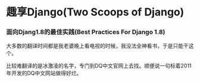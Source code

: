 # 趣享Django(Two Scoops of Django)

### 面向Djang1.8的最佳实践(Best Practices For Django 1.8)

大多数的翻译时间都是我老婆晚上看电视的时候，我没法全神看书，于是只能干这个。

比较难翻译的是冰激凌的名字，专门到DQ中文官网上去找。顺便说一句标着2011年开发的DQ中文网站做得好烂。


